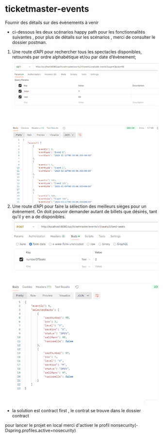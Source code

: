 # ticketmaster-events
Fournir des détails sur des évènements à venir

- ci-dessous les deux scénarios happy path pour les fonctionnalités suivantes ,  pour plus de détails sur les scénarios , merci de consulter le dossier postman.
1.	Une route d’API pour rechercher tous les spectacles disponibles, retournés par ordre alphabétique et/ou par date d’évènement;
![img.png](available-events.png)
2.	Une route d’API pour faire la sélection des meilleurs sièges pour un évènement. On doit pouvoir demander autant de billets que désirés, tant qu’il y en a de disponibles.
![img_1.png](best-seats.png)

- la solution est contract first , le contrat se trouve dans le dossier contract

pour lancer le projet en local merci d'activer le profil nonsecurity(-Dspring.profiles.active=nosecurity)


